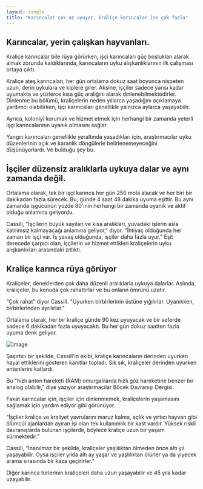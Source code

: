 ```yaml
---
layout: single
title: "Karıncalar çok az uyuyor, kraliçe karıncalar ise çok fazla"
---
```

Karıncalar, yerin çalışkan hayvanları.
-
Kraliçe karıncalar bile rüya görürken, işçi karıncaları güç boşlukları alarak almak zorunda kaldıklarında, karıncaların uyku alışkanlıklarının ilk çalışması ortaya çıktı.

Kraliçe ateş karıncaları, her gün ortalama dokuz saat boyunca nispeten uzun, derin uykulara ve kiplere girer.
Aksine, işçiler sadece yarısı kadar uyumakta ve yüzlerce kısa güç aralığını alarak dinlenebilmektedirler.
Dinlenme bu bölümü, kraliçelerin neden yıllarca yaşadığını açıklamaya yardımcı olabilirken, işçi karıncaları genellikle yalnızca aylarca yaşayabilir.

Ayrıca, koloniyi korumak ve hizmet etmek için herhangi bir zamanda yeterli işçi karıncalarının uyanık olmasını sağlar.

Yangın karıncaları genellikle yeraltında yaşadıkları için, araştırmacılar uyku düzenlerinin açık ve karanlık döngülerle belirlenemeyeceğini düşünüyorlardı. Ve bulduğu şey bu.

İşçiler düzensiz aralıklarla uykuya dalar ve aynı zamanda değil.
-
Ortalama olarak, tek bir işçi karınca her gün 250 mola alacak ve her biri bir dakikadan fazla sürecek. Bu, günde 4 saat 48 dakika uyuma eşittir.
Bu aynı zamanda işgücünün yüzde 80'inin herhangi bir zamanda uyanık ve aktif olduğu anlamına geliyordu.

Cassill, "İşçilerin büyük sayıları ve kısa aralıkları, yuvadaki işlerin asla katılımsız kalmayacağı anlamına geliyor," diyor. "İhtiyaç olduğunda her zaman bir işçi var. İş yavaş olduğunda, işçiler daha fazla uyur."
Eşit derecede çarpıcı olan, işçilerin ve hizmet ettikleri kraliçelerin uyku alışkanlıkları arasındaki zıtlıktı.

Kraliçe karınca rüya görüyor
-
Kraliçeler, deneklerden çok daha düzenli aralıklarla uykuya dalarlar. Aslında, kraliçeler, bu konuda çok rahattırlar ve bu onların ömrünü uzatır.

“Çok rahat” diyor Cassill. "Uyurken birbirlerinin üstüne yığılırlar. Uyanıkken, birbirlerinden ayrılırlar."

Ortalama olarak, her bir kraliçe günde 90 kez uyuyacak ve bir seferde sadece 6 dakikadan fazla uyuyacaktı. Bu her gün dokuz saatten fazla uyuma denk geliyor.

![image](https://cdn.drawception.com/images/panels/2017/5-5/f9RDjGqzcp-4.png)

Şaşırtıcı bir şekilde, Cassill'in ekibi, kraliçe karıncaların derinden uyurken hayal ettiklerini gösteren kanıtlar topladı. Sık sık, kraliçeler derinden uyurken antenlerini katlardı.

Bu "hızlı anten hareketi (RAM) omurgalılarda hızlı göz hareketine benzer bir analog olabilir," diye yazıyor araştırmacılar Böcek Davranışı Dergisi.

Fakat karıncalar için, işçiler için dinlenmemek, kraliçelerin yaşamasını sağlamak için yardım ediyor gibi görünüyor.

“İşçiler kraliçe ve kraliyet yavrularını maruz kalma, açlık ve yırtıcı hayvan gibi ölümcül ajanlardan ayıran işi olan tek kullanımlık bir kast vardır. Yüksek riskli davranışlarda bulunan işçilerdir, böylece kraliçe uzun bir yaşam sürmektedir.”

Cassill, "İnanılmaz bir şekilde, kraliçeler yaşlılıktan ölmeden önce altı yıl yaşayabilir. Oysa işçiler yılda altı ay yaşar ve yaşlılıktan ölürler ya da yiyecek arama sırasında bir kaza geçirirler."

Diğer karınca türlerinin kraliçeleri daha uzun yaşayabilir ve 45 yıla kadar uzayabilir.
